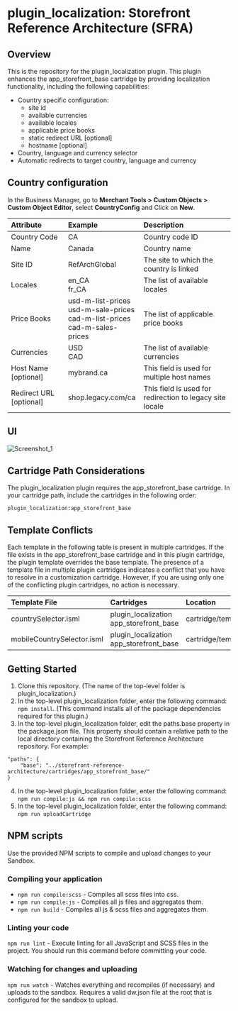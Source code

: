 ﻿# plugin\_localization: Storefront Reference Architecture (SFRA)

## Overview
This is the repository for the plugin_localization plugin.
This plugin enhances the app\_storefront\_base cartridge by providing localization functionality, including the following capabilities:
- Country specific configuration:
    - site id
    - available currencies
    - available locales
    - applicable price books
    - static redirect URL [optional]
    - hostname [optional]
- Country, language and currency selector
- Automatic redirects to target country, language and currency

## Country configuration
In the Business Manager, go to **Merchant Tools > Custom Objects > Custom Object Editor**, select **CountryConfig** and Click on **New**.

| Attribute | Example | Description |
| :--- | :--- | :--- |
|Country Code|CA|Country code ID|
|Name|Canada|Country name|
|Site ID|RefArchGlobal|The site to which the country is linked|
|Locales|en_CA<br/>fr_CA|The list of available locales|
|Price Books|usd-m-list-prices<br/>usd-m-sale-prices<br/>cad-m-list-prices<br/>cad-m-sales-prices|The list of applicable price books|
|Currencies|USD<br/>CAD|The list of available currencies|
|Host Name [optional]|mybrand.ca|This field is used for multiple host names|
|Redirect URL [optional]|shop.legacy.com/ca|This field is used for redirection to legacy site locale|

## UI
![Screenshot_1](https://user-images.githubusercontent.com/35340938/163681843-c2b0b296-6493-4d31-9bc4-e73f13065c4a.png)

## Cartridge Path Considerations
The plugin\_localization plugin requires the app\_storefront\_base cartridge. In your cartridge path, include the cartridges in the following order:

```
plugin_localization:app_storefront_base
```

## Template Conflicts

Each template in the following table is present in multiple cartridges. If the file exists in the app\_storefront\_base cartridge and in this plugin cartridge, the plugin template overrides the base template. The presence of a template file in multiple plugin cartridges indicates a conflict that you have to resolve in a customization cartridge. However, if you are using only one of the conflicting plugin cartridges, no action is necessary.

| Template File | Cartridges | Location |
| :--- | :--- | :--- |
|countrySelector.isml|plugin\_localization<br />app\_storefront\_base|cartridge/templates/default/components/header/countrySelector.isml|
|mobileCountrySelector.isml|plugin\_localization<br />app\_storefront\_base|cartridge/templates/default/components/header/mobileCountrySelector.isml|

## Getting Started

1. Clone this repository. (The name of the top-level folder is plugin\_localization.)
2. In the top-level plugin\_localization folder, enter the following command: `npm install`. (This command installs all of the package dependencies required for this plugin.)
3. In the top-level plugin\_localization folder, edit the paths.base property in the package.json file. This property should contain a relative path to the local directory containing the Storefront Reference Architecture repository. For example:
```
"paths": {
    "base": "../storefront-reference-architecture/cartridges/app_storefront_base/"
}
```
4. In the top-level plugin\_localization folder, enter the following command: `npm run compile:js && npm run compile:scss`
5. In the top-level plugin\_localization folder, enter the following command: `npm run uploadCartridge`

## NPM scripts
Use the provided NPM scripts to compile and upload changes to your Sandbox.

### Compiling your application

* `npm run compile:scss` - Compiles all scss files into css.
* `npm run compile:js` - Compiles all js files and aggregates them.
* `npm run build` - Compiles all js & scss files and aggregates them.

### Linting your code

`npm run lint` - Execute linting for all JavaScript and SCSS files in the project. You should run this command before committing your code.

### Watching for changes and uploading

`npm run watch` - Watches everything and recompiles (if necessary) and uploads to the sandbox. Requires a valid dw.json file at the root that is configured for the sandbox to upload.
